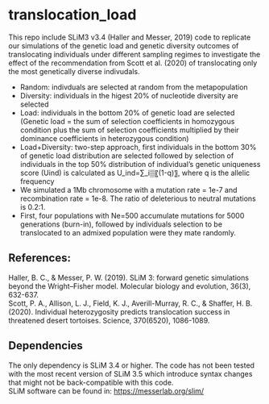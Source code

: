 # translocation_load

This repo include SLiM3 v3.4 (Haller and Messer, 2019) code to replicate our simulations of the genetic load and genetic diversity outcomes of translocating individuals under different sampling regimes to investigate the effect of the recommendation from Scott et al. (2020) of translocating only the most genetically diverse indivudals.

- Random: indivduals are selected at random from the metapopulation
- Diversity: individuals in the higest 20% of nucleotide diversity are selected
- Load: individuals in the bottom 20% of genetic load are selected (Genetic load = the sum of selection coefficients in homozygous condition plus the sum of selection coefficients multiplied by their dominance coefficients in heterozygous condition)
- Load+Diversity: two-step approach, first individuals in the bottom 30% of genetic load distribution are selected followed by selection of individuals in the top 50% distribution of individual’s genetic uniqueness score (Uind) is calculated as U_ind=∑_i▒〖(1-q)〗, where q is the allelic frequency
- We simulated a 1Mb chromosome with a mutation rate = 1e-7 and recombination rate = 1e-8. The ratio of deleterious to neutral mutations is 0.2:1. 
- First, four populations with Ne=500 accumulate mutations for 5000 generations (burn-in), followed by individuals selection to be translocated to an admixed population were they mate randomly. 

## References:
Haller, B. C., & Messer, P. W. (2019). SLiM 3: forward genetic simulations beyond the Wright–Fisher model. Molecular biology and evolution, 36(3), 632-637.<br/>
Scott, P. A., Allison, L. J., Field, K. J., Averill-Murray, R. C., & Shaffer, H. B. (2020). Individual heterozygosity predicts translocation success in threatened desert tortoises. Science, 370(6520), 1086-1089.

## Dependencies
The only dependency is SLiM 3.4 or higher. The code has not been tested with the most recent version of SLiM 3.5 which introduce syntax changes that might not be back-compatible with this code.<br/>
SLiM software can be found in: https://messerlab.org/slim/
